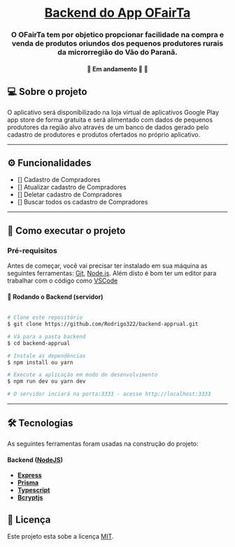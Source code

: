 <h1 align="center">
    <a href="#" alt="App ResolveAí"> Backend do App OFairTa </a>
</h1>

<h3 align="center">
    O OFairTa tem por objetico propcionar facilidade  na compra e venda de produtos oriundos dos pequenos produtores rurais da microrregião do Vão do Paranã.
</h3>

<h4 align="center">
	🚧   Em andamento 🚀 🚧
</h4>

## 💻 Sobre o projeto

O aplicativo será disponibilizado na loja virtual de aplicativos Google Play app store de forma gratuita e será alimentado com dados de pequenos produtores da região alvo através de um banco de dados gerado pelo cadastro de produtores e produtos ofertados no próprio aplicativo.

---

## ⚙️ Funcionalidades

- [] Cadastro de Compradores
- [] Atualizar cadastro de Compradores
- [] Deletar cadastro de Compradores
- [] Buscar todos os cadastro de Compradores

---

## 🚀 Como executar o projeto

### Pré-requisitos

Antes de começar, você vai precisar ter instalado em sua máquina as seguintes ferramentas:
[Git](https://git-scm.com), [Node.js](https://nodejs.org/en/).
Além disto é bom ter um editor para trabalhar com o código como [VSCode](https://code.visualstudio.com/)

#### 🎲 Rodando o Backend (servidor)

```bash

# Clone este repositório
$ git clone https://github.com/Rodrigo322/backend-apprual.git

# Vá para a pasta backend
$ cd backend-apprual

# Instale as dependências
$ npm install ou yarn

# Execute a aplicação em modo de desenvolvimento
$ npm run dev ou yarn dev

# O servidor inciará na porta:3333 - acesse http://localhost:3333

```

---

## 🛠 Tecnologias

As seguintes ferramentas foram usadas na construção do projeto:

#### [](https://github.com/Rodrigo322/backend-apprual.git)**Backend** ([NodeJS](https://nodejs.org/en/))

- **[Express](https://expressjs.com/)**
- **[Prisma](https://www.prisma.io)**
- **[Typescript](https://www.typescriptlang.org/)**
- **[Bcryptjs](https://www.npmjs.com/package/bcryptjs)**

## 📝 Licença

Este projeto esta sobe a licença [MIT](./LICENSE).
